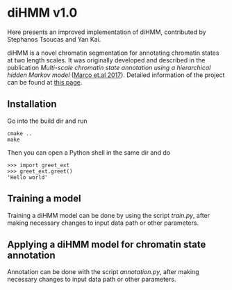 # diHMM v1.0
Here presents an improved implementation of diHMM, contributed by Stephanos Tsoucas and Yan Kai.

diHMM is a novel chromatin segmentation for annotating chromatin states at two length scales. It was originally developed and described in the publication *Multi-scale chromatin state annotation using a hierarchical hidden Markov model* ([Marco et.al 2017](https://www.nature.com/articles/ncomms15011)). Detailed information of the project can be found at [this page](https://github.com/gcyuan/diHMM).

## Installation
Go into the build dir and run
```
cmake ..
make
```
Then you can open a Python shell in the same dir and do
```
>>> import greet_ext
>>> greet_ext.greet()
'Hello world'
```

## Training a model
Training a diHMM model can be done by using the script *train.py*, after making necessary changes to input data path or other parameters.

## Applying a diHMM model for chromatin state annotation
Annotation can be done with the script *annotation.py*, after making necessary changes to input data path or other parameters.
